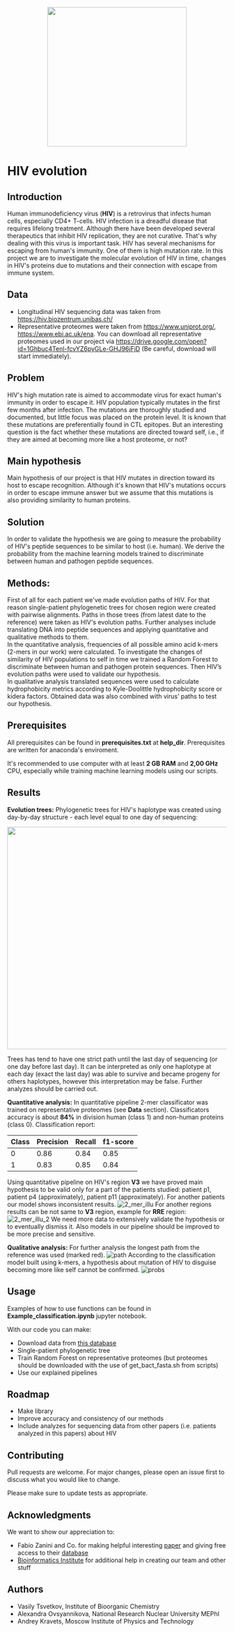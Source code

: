 <p align="center">
  <img width="320" height="320" src="https://static.tildacdn.com/tild6464-3064-4237-a433-383539613333/bi_logo.png">
</p> 

# HIV evolution

## Introduction
Human immunodeficiency virus (**HIV**) is a retrovirus that infects human cells, especially CD4+ T-cells. HIV infection is a dreadful disease that requires lifelong treatment. Although there have been developed several therapeutics that inhibit HIV replication, they are not curative. That's why dealing with this virus is important task. HIV has several mechanisms for escaping from human's immunity. One of them is high mutation rate. In this project we are to investigate the molecular evolution of HIV in time, changes in HIV's proteins due to mutations and their connection with escape from immune system.

## Data
* Longitudinal HIV sequencing data was taken from https://hiv.biozentrum.unibas.ch/  
* Representative proteomes were taken from  https://www.uniprot.org/, https://www.ebi.ac.uk/ena. 
You can download all representative proteomes used in our project via https://drive.google.com/open?id=1Ghbuc4Tenl-fcvYZ6pyGLe-GHJ96jFjD (Be careful, download will start immediately).

## Problem
HIV's high mutation rate is aimed to accommodate virus for exact human's immunity in order to escape it. HIV population typically mutates in the first few months after infection. The mutations are thoroughly studied and documented, but little focus was placed on the protein level. It is known that these mutations are preferentially found in CTL epitopes. But an interesting question is the fact whether these mutations are directed toward self, i.e., if they are aimed at becoming more like a host proteome, or not?

## Main hypothesis
Main hypothesis of our project is that HIV mutates in direction toward its host to escape recognition. Although it's known that HIV's mutations occurs in order to escape immune answer but we assume that this mutations is also providing similarity to human proteins.  

## Solution
In order to validate the hypothesis we are going to measure the probability of HIV's peptide sequences to be similar to host (i.e. human). We derive the probability from the machine learning models trained to discriminate between human and pathogen peptide sequences.

## Methods:
First of all for each patient we've made evolution paths of HIV. For that reason single-patient phylogenetic trees for chosen region were created with pairwise alignments. Paths in those trees (from latest date to the reference) were taken as HIV's evolution paths. Further analyses include translating DNA into peptide sequences and applying quantitative and qualitative methods to them.  
In the quantitative analysis, frequencies of all possible amino acid k-mers (2-mers in our work) were calculated. To investigate the changes of similarity of HIV populations to self in time we trained a Random Forest to discriminate between human and pathogen protein sequences. Then HIV’s evolution paths were used to validate our hypothesis.  
In qualitative analysis translated sequences were used to calculate hydrophobicity metrics according to Kyle-Doolittle hydrophobicity score or kidera factors. Obtained data was also combined with virus’ paths to test our hypothesis.  

## Prerequisites
All prerequisites can be found in **prerequisites.txt** at **help_dir**. Prerequisites are written for anaconda's enviroment.

It's recommended to use computer with at least **2 GB RAM** and **2,00 GHz** CPU, especially while training machine learning models using our scripts.

## Results

**Evolution trees:**
Phylogenetic trees for HIV's haplotype was created using day-by-day structure - each level equal to one day of sequencing:
<p align="center">
  <img width="597" height="510" src="https://github.com/tsvvas/hiv_project/raw/readme_pics/images/quantitative/examples/tree_example.png">
</p> 

Trees has tend to have one strict path until the last day of sequencing (or one day before last day). It can be interpreted as only one haplotype at each day (exact the last day) was able to survive and became progeny for others haplotypes, however this interpretation may be false. Further analyzes should be carried out.

**Quantitative analysis:**
In quantitative pipeline 2-mer classificator was trained on representative proteomes (see **Data** section). Classificators accuracy is about **84%** in division human (class 1) and non-human proteins (class 0). Classification report:

<center>

| Class | Precision | Recall | f1-score |
| ------------- | ------------- | ------------- | ------------- |
| 0 | 0.86 | 0.84 | 0.85 |
| 1 | 0.83 | 0.85 | 0.84 |

</center>

Using quantitative pipeline on HIV's region **V3** we have proved main hypothesis to be valid only for a part of the patients studied: patient p1, patient p4 (approximately), patient p11 (approximately). For another patients our model shows inconsistent results.
![2_mer_illu](https://github.com/tsvvas/hiv_project/raw/readme_pics/images/quantitative/frequency_2_mer_plot/2_mer_plot.png)
For another regions results can be not same to **V3** region, example for **RRE** region:  
![2_mer_illu_2](https://github.com/tsvvas/hiv_project/raw/readme_pics/images/quantitative/frequency_2_mer_plot/2_mer_plot_RRE.png)
We need more data to extensively validate the hypothesis or to eventually dismiss it. Also models in our pipeline should be improved to be more precise and sensitive.  

**Qualitative analysis:**
For further analysis the longest path from the reference was used (marked red).
![path](https://raw.githubusercontent.com/tsvvas/hiv_project/readme_pics/images/qualitative/test_allyBetweenness.png)
According to the classification model built using k-mers, a hypothesis about mutation of HIV to disguise becoming more like self cannot be confirmed.
![probs](https://raw.githubusercontent.com/tsvvas/hiv_project/readme_pics/images/qualitative/probability_score.png)

## Usage

Examples of how to use functions can be found in **Example_classification.ipynb** jupyter notebook.  

With our code you can make:  

* Download data from [this database](https://hiv.biozentrum.unibas.ch/)  
* Single-patient phylogenetic tree  
* Train Random Forest on representative proteomes (but proteomes should be downloaded with the use of get_bact_fasta.sh from scripts)  
* Use our explained pipelines  

## Roadmap

- Make library
- Improve accuracy and consistency of our methods
- Include analyzes for sequencing data from other papers (i.e. patients analyzed in this papers) about HIV

## Contributing
Pull requests are welcome. For major changes, please open an issue first to discuss what you would like to change.

Please make sure to update tests as appropriate.

## Acknowledgments
We want to show our appreciation to:
- Fabio Zanini and Co. for making helpful interesting [paper](https://elifesciences.org/articles/11282) and giving free access to their [database](https://hiv.biozentrum.unibas.ch)
- [Bioinformatics Institute](https://bioinf.me/en) for additional help in creating our team and other stuff

## Authors

- Vasily Tsvetkov, Institute of Bioorganic Chemistry
- Alexandra Ovsyannikova, National Research Nuclear University MEPhI
- Andrey Kravets, Moscow Institute of Physics and Technology
